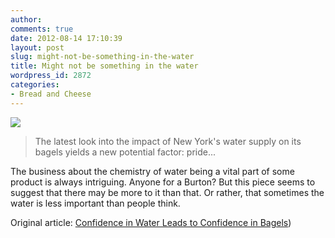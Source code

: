 ```yaml
---
author:
comments: true
date: 2012-08-14 17:10:39
layout: post
slug: might-not-be-something-in-the-water
title: Might not be something in the water
wordpress_id: 2872
categories:
- Bread and Cheese
---
```


![](http://img.scoop.it/L37xmtSFoAaSb7wCl7-wNTl72eJkfbmt4t8yenImKBV9ip2J1EIeUzA9paTSgKmv)

> The latest look into the impact of New York's water supply on its bagels yields a new potential factor: pride...



The business about the chemistry of water being a vital part of some product is always intriguing. Anyone for a Burton? But this piece seems to suggest that there may be more to it than that. Or rather, that sometimes the water is less important than people think.

Original article: [Confidence in Water Leads to Confidence in Bagels](http://blogs.smithsonianmag.com/food/2012/08/confidence-in-water-leads-to-confidence-in-bagels/?+Think+%7C+Smithsonian.com))

